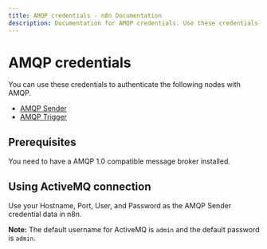 ```yaml
---
title: AMQP credentials - n8n Documentation
description: Documentation for AMQP credentials. Use these credentials to authenticate AMQP in n8n, a workflow automation platform.
---
```


# AMQP credentials

You can use these credentials to authenticate the following nodes with AMQP.

- [AMQP Sender](/integrations/builtin/app-nodes/n8n-nodes-base.amqp/)
- [AMQP Trigger](/integrations/builtin/trigger-nodes/n8n-nodes-base.amqptrigger/)

## Prerequisites

You need to have a AMQP 1.0 compatible message broker installed.

## Using ActiveMQ connection

Use your Hostname, Port, User, and Password as the AMQP Sender credential data in n8n.

**Note:** The default username for ActiveMQ is `admin` and the default password is `admin`.

